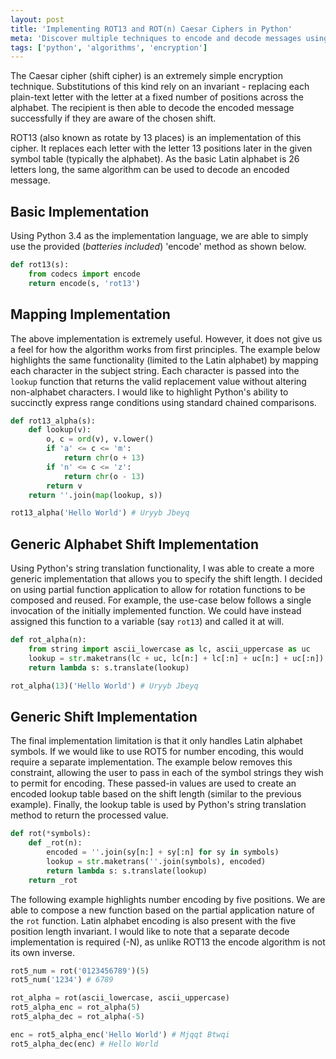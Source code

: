 ```yaml
---
layout: post
title: 'Implementing ROT13 and ROT(n) Caesar Ciphers in Python'
meta: 'Discover multiple techniques to encode and decode messages using ROT13 and ROT(n) Caesar ciphers in Python, with practical examples and clear explanations.'
tags: ['python', 'algorithms', 'encryption']
---
```


The Caesar cipher (shift cipher) is an extremely simple encryption technique.
Substitutions of this kind rely on an invariant - replacing each plain-text letter with the letter at a fixed number of positions across the alphabet.
The recipient is then able to decode the encoded message successfully if they are aware of the chosen shift.

<!--more-->

ROT13 (also known as rotate by 13 places) is an implementation of this cipher.
It replaces each letter with the letter 13 positions later in the given symbol table (typically the alphabet).
As the basic Latin alphabet is 26 letters long, the same algorithm can be used to decode an encoded message.

## Basic Implementation

Using Python 3.4 as the implementation language, we are able to simply use the provided (_batteries included_) 'encode' method as shown below.

```python
def rot13(s):
    from codecs import encode
    return encode(s, 'rot13')
```

## Mapping Implementation

The above implementation is extremely useful.
However, it does not give us a feel for how the algorithm works from first principles.
The example below highlights the same functionality (limited to the Latin alphabet) by mapping each character in the subject string.
Each character is passed into the `lookup` function that returns the valid replacement value without altering non-alphabet characters.
I would like to highlight Python's ability to succinctly express range conditions using standard chained comparisons.

```python
def rot13_alpha(s):
    def lookup(v):
        o, c = ord(v), v.lower()
        if 'a' <= c <= 'm':
            return chr(o + 13)
        if 'n' <= c <= 'z':
            return chr(o - 13)
        return v
    return ''.join(map(lookup, s))

rot13_alpha('Hello World') # Uryyb Jbeyq
```

## Generic Alphabet Shift Implementation

Using Python's string translation functionality, I was able to create a more generic implementation that allows you to specify the shift length.
I decided on using partial function application to allow for rotation functions to be composed and reused.
For example, the use-case below follows a single invocation of the initially implemented function.
We could have instead assigned this function to a variable (say `rot13`) and called it at will.

```python
def rot_alpha(n):
    from string import ascii_lowercase as lc, ascii_uppercase as uc
    lookup = str.maketrans(lc + uc, lc[n:] + lc[:n] + uc[n:] + uc[:n])
    return lambda s: s.translate(lookup)

rot_alpha(13)('Hello World') # Uryyb Jbeyq
```

## Generic Shift Implementation

The final implementation limitation is that it only handles Latin alphabet symbols.
If we would like to use ROT5 for number encoding, this would require a separate implementation.
The example below removes this constraint, allowing the user to pass in each of the symbol strings they wish to permit for encoding.
These passed-in values are used to create an encoded lookup table based on the shift length (similar to the previous example).
Finally, the lookup table is used by Python's string translation method to return the processed value.

```python
def rot(*symbols):
    def _rot(n):
        encoded = ''.join(sy[n:] + sy[:n] for sy in symbols)
        lookup = str.maketrans(''.join(symbols), encoded)
        return lambda s: s.translate(lookup)
    return _rot
```

The following example highlights number encoding by five positions.
We are able to compose a new function based on the partial application nature of the `rot` function.
Latin alphabet encoding is also present with the five position length invariant.
I would like to note that a separate decode implementation is required (-N), as unlike ROT13 the encode algorithm is not its own inverse.

```python
rot5_num = rot('0123456789')(5)
rot5_num('1234') # 6789

rot_alpha = rot(ascii_lowercase, ascii_uppercase)
rot5_alpha_enc = rot_alpha(5)
rot5_alpha_dec = rot_alpha(-5)

enc = rot5_alpha_enc('Hello World') # Mjqqt Btwqi
rot5_alpha_dec(enc) # Hello World
```
